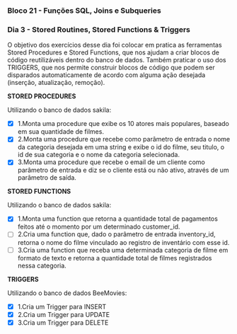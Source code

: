 ### Bloco 21 - Funções SQL, Joins e Subqueries
### Dia 3 - Stored Routines, Stored Functions & Triggers

O objetivo dos exercícios desse dia foi colocar em pratica as ferramentas Stored Procedures e Stored Functions, que nos ajudam a criar blocos de código reutilizáveis dentro do banco de dados. Também praticar o uso dos TRIGGERS, que nos permite construir blocos de código que podem ser disparados automaticamente de acordo com alguma ação desejada (inserção, atualização, remoção).

**STORED PROCEDURES**

Utilizando o banco de dados sakila:
- [x] 1.Monta uma procedure que exibe os 10 atores mais populares, baseado em sua quantidade de filmes.
- [x] 2.Monta uma procedure que recebe como parâmetro de entrada o nome da categoria desejada em uma string e exibe o id do filme, seu titulo, o id de sua categoria e o nome da categoria selecionada.
- [x] 3.Monta uma procedure que recebe o email de um cliente como parâmetro de entrada e diz se o cliente está ou não ativo, através de um parâmetro de saída.

**STORED FUNCTIONS**

Utilizando o banco de dados sakila:
- [x] 1.Monta uma function que retorna a quantidade total de pagamentos feitos até o momento por um determinado customer_id.
- [ ] 2.Cria uma function que, dado o parâmetro de entrada inventory_id, retorna o nome do filme vinculado ao registro de inventário com esse id.
- [ ] 3.Cria uma function que receba uma determinada categoria de filme em formato de texto e retorna a quantidade total de filmes registrados nessa categoria.

**TRIGGERS**

Utilizando o banco de dados BeeMovies:
- [x] 1.Cria um Trigger para INSERT
- [x] 2.Cria um Trigger para UPDATE
- [x] 3.Cria um Trigger para DELETE
